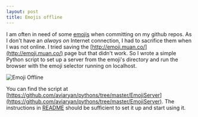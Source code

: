 ```yaml
---
layout: post
title: Emojis offline
---
```


I am often in need of some [emojis](http://emoji.muan.co/) when committing on my github repos. As I don't have an *always on* Internet connection, I had to sacrifice them when I was not online.
I tried saving the [http://emoji.muan.co/](http://emoji.muan.co/) page but that didn't work. So I wrote a simple Python script to set up a server from the emoji's directory and run the browser with the emoji selector running on localhost.

![Emoji Offline](http://i.imgur.com/ijem3LQ.png)

You can find the script at [https://github.com/aviaryan/pythons/tree/master/EmojiServer](https://github.com/aviaryan/pythons/tree/master/EmojiServer). The instructions in [README](https://github.com/aviaryan/pythons/blob/master/EmojiServer/README.md) should be sufficient to set it up and start using it.